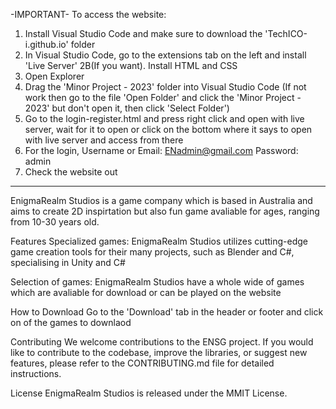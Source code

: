 -IMPORTANT-
To access the website:
1. Install Visual Studio Code and make sure to download the 'TechICO-i.github.io' folder
2. In Visual Studio Code, go to the extensions tab on the left and install 'Live Server'
2B(If you want). Install HTML and CSS
3. Open Explorer
4. Drag the 'Minor Project - 2023' folder into Visual Studio Code (If not work then go to the file 'Open Folder' and click the 'Minor Project - 2023' but don't open it, then click 'Select Folder')
5. Go to the login-register.html and press right click and open with live server, wait for it to open or click on the bottom where it says to open with live server and access from there
6. For the login,
Username or Email: ENadmin@gmail.com
Password: admin
7. Check the website out

--------

EnigmaRealm Studios is a game company which is based in Australia and aims to create 2D inspirtation but also fun game avaliable for ages, ranging from 10-30 years old.

Features
Specialized games: EnigmaRealm Studios utilizes cutting-edge game creation tools for their many projects, such as Blender and C#, specialising in Unity and C#

Selection of games: EnigmaRealm Studios have a whole wide of games which are avaliable for download or can be played on the website


How to Download
Go to the 'Download' tab in the header or footer and click on of the games to downlaod

Contributing
We welcome contributions to the ENSG project. If you would like to contribute to the codebase, improve the libraries, or suggest new features, please refer to the CONTRIBUTING.md file for detailed instructions.

License
EnigmaRealm Studios is released under the MMIT License.
